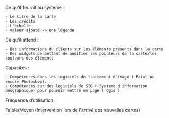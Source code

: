   
  Ce qu’il fournit au système :
  
    - Le titre de la carte
    - Les crédits
    - L'échelle
    - Valeur ajouté -> Une légende

  Ce qu’il attend :

    - Des informations du clients sur les éléments présents dans la carte
    - Des widgets permettant de modifier les pointeurs de la carte/les couleurs des éléments

  Capacités : 
  
    - Compétences dans les logiciels de traitement d'image ( Paint ou encore Photoshop).
    - Compétences sur des logiciels de SIG ( Systeme d'information Géographique) pour pouvoir mettre en page ( Qgis ).


Fréquence d’utilisation :

Faible/Moyen (Intervention lors de l'arrivé des nouvelles cartes)

